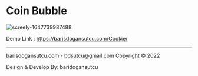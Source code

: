 # Coin Bubble 

![screely-1647739987488](https://user-images.githubusercontent.com/32280358/159144761-c3d6b6dc-bf0d-400b-b01d-debe19127c28.png)


Demo Link : https://barisdogansutcu.com/Cookie/

---------------------------


barisdogansutcu.com - bdsutcu@gmail.com
Copyright © 2022 

Design & Develop By: baridogansutcu
